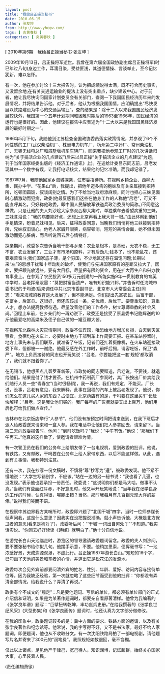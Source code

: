 ```yaml
---
layout: post
title: "我给吕正操当秘书"
date: 2010-06-15
author: 张友坤
from: http://www.yhcqw.com/
tags: [ 炎黄春秋 ]
categories: [ 炎黄春秋 ]
---
```



[ 2010年第6期　我给吕正操当秘书·张友坤 ]


2009年10月13日，吕正操将军逝世。我曾在第六届全国政协副主席吕正操将军(时已年过八旬)身边工作，耳濡目染，受益匪浅，其道德情操、言谈举止，至今记忆犹新，难以忘怀。


有一次，他在参加讨论十三大报告时，认为把成绩说得太满，既不符合历史事实，又没留余地;在有关交通运输业的提法上没有突出重点，缺少建设中心。对于前者，他让我尽快询问国家计划委员会有关部门，查阅一下我国国民经济历年来的发展情况，并将结果告诉他。对于后者，他认为根据我国国情，应明确提出“尽快发展以铁路建设为中心的交通运输业”。查的结果是：除十二大以来我国国民经济发展较快外，我国第一个五年计划期间和困难时期后的1963至1966年，国民经济的运行也是很好的。因此，他建议在报告中应表述为“十二大以来是我国国民经济发展的最好时期之一”。


1986年5月下旬，我随他到江苏检查全国政协委员落实政策情况，并参观了6个不同性质的工厂(武汉柴油机厂、株洲电力机车厂、杭州第二中药厂、常州柴油机厂、无锡无线电总厂和戚墅堰机车车辆厂)，回来我把他参观工厂时的几次讲话归纳为“关于搞活企业的几点建议”(后来以吕正操“关于搞活企业的几点建议”为题，刊于当年国家经委出版的《经济工作通讯》上)。在送给计委吕东同志前，吕老发现其中一个数字有误，让我打电话核实，结果他的记忆准确，而我却记错了。


1987年7月，我随他回家乡海城探亲，住市委招待所。在视察乡镇企业、西柳大集、民办中学、“花果山”后，我提出，把他年迈多病的胞妹及有关亲属接到招待所，吃顿团圆饭，叙谈阔别之情。为了不给当地政府添麻烦，同时也担心三妹见面时心情激动而犯病，政委(他最反感我们这些在他身工作的人称他“吕老”，可又不能直呼其名，只好称他政委，即中国人民解放军铁道兵政治委员的简称。)不同意这样做，只是让他的夫人刘沙趁大家参观西柳大集时，单独乘车去看望病重的三妹。三妹含泪说：“我的病要能好点，还想上北京再看上我大哥一眼。”由此体察到他们手足情深，盼着兄妹相见。后来，征得政委同意，当晚我们悄悄将他三妹接到招待所，兄妹叙旧谈心。他老人家眉开眼笑，病容顿消，短短的亲情会面，她不但未因激动而犯心脏病，而且听说回去后心情特好。


探亲期间，政委多次告诉当地干部与乡亲：农业是根本，是基础，无农不稳，无工不富，农业发展了，工业才有市场和原料，才有后劲儿;钱多了，也不能乱花，还要艰苦奋斗;我们国家底子薄，是个穷国，不少地区还存在温饱问题;长期以来“左”的思想干扰和十年动乱的破坏，使我们与先进国家原有的差距又拉大了，因此，要把眼光放远些，要有大目标，尽量把有限的资金，用在扩大再生产和兴办教育事业上。在参观了农民投资150多万元创建的一所能实施9年一贯制教育的育英中学时，吕老挥毫泼墨：“莫把财富当遗产，唯有知识能兴邦。”并告诉时任海城市委书记的于均波(后来调任中共北京市委副书记、北京市人大常委会主任)同志：“看来海城的教育是大发展了，但不能满足。你们提出先富农民，后富干部，先富乡，后富县。这很好，但还应该加一条，先优师，后优干。要尊重知识，尊重人才，想办法提高教师待遇，尽量改善他们的工作条件，树立尊师重教的社会风尚。”回程上车前，在乡亲们的一再劝说下，政委还是接受了原县委书记鲍辉送的10斤他最爱吃的高粱米及侄子自己做的一罐豆瓣大酱。


在视察东北森林火灾灾情期间，政委不住宾馆，唯恐给地方增加负担，白天到灾区察看，食宿均在火车上，必要时由地方干部到车上作简要汇报。在某车站停留时，地方上事先未与我们联系，就准备了午饭，记者们还扛着摄像机，在火车站迎接政委下车，但都被一一谢绝。他最反感在外工作时，前呼后拥，请客吃饭，保卫“森严”。地方上负责接待的同志也开玩笑说：“吕老，你要能把这一套‘规矩’都取消了，我们就不跟着你了。”


在无锡市，他想买点儿碧罗春新茶，市政协的同志要赠送，吕老说，不要钱，就退给他们。结果是付了钱才要茶。在杭州中药制药厂参观时，其厂长按出厂价卖给我们随行人员一些“青春宝”(当时很畅销)，我一再说，我们有规定，不能买。厂长说，没事，吕老有意见，我来解释。此事在回程的汽车上被吕老发现了。他说，你们怎么在这儿买人家的东西？占便宜，北京药店有的是，干吗要在这里买!厂长赶快解释：“吕老，这是我让他们买的。我厂每年的广告费就要支出上百万，他们用后也可给我们做点宣传。”


吉林市在北京饭店举行“人参节”，他们没有按预定时间把请柬送到，在我下班后才派人给政委送来请柬和一盒人参。我在电话中让他们把人参拿回去，请柬留下。当第二天向政委报告时，他问：“到时吃饭吗？”我说：“中午有饭。”他说：“那我们下午再去。”他真的这样做了，使邀请者很难为情。


有一次警卫员在我们的公务车上给朋友带了一台电视机，爱到政委的批评。他说，有铁路，又有邮政，干吗要在公务车上给人家带东西，以后不能这样做。从此，遇到有关事情，我都特别注意。


还有一次，我在抄写一份文稿时，不慎将“尊”抄写为“遵”，被政委发现。他不紧不慢地说：“大学生写错别字，不应该。”站在一边的另一秘书说：“我也看了几遍，也没发现。”表示他也要承担一份责任。政委说：“这说明你们都是马大哈，做事不认真。”当我们有些面红耳赤，不好意思时，他又半开玩笑地说：“当年我在张学良身边工作的时候，认真得很，哪能出错？当然，那时我每月有几百银元现大洋的薪俸。”说得我们笑而不语。


在视察中苏边界我方某哨所时，政委即兴题了“北国干城”四字，当时一位师参谋长低声问我，这是什么意思？因我实在没把握说准确，就小声告诉他，大概是北方保卫者的意思(看来是猜对了)，政委听后问：“‘干城’一词出自何处？”“不知道。”我实话实说。“你回去好好读读《诗经》就明白了。”他十分自信地说。


在游完长白山天池临走时，游览区的领导邀请政委题词留念。政委的夫人刘沙问，要不要张秘书给你拟几句。他摆手示意，不要。他稍加思索，便挥毫书写：“一池浓壁好景，天成溯源观瀑，不虚此行。吕正操1987年游长白山。”短短的16个字，已勾画了天池的美景和笔者的心情，并道出它是松花江的发源地。


政委每次会见外宾前都要问清外宾的姓名、性别、年龄、爱好、访问内容与接待单位等。因为我缺乏经验，第一次就忽略了这些细节而受到他的批评：“你都没有弄清全部情况，给我说什么？弄清了再说。”


政委有个不成文的“规定”：凡是要他题词、写信的单位，都必须有单位部门的正式介绍信和证明，如果是为某著作题词时，都要亲自看原著清样。他曾为我编著的《张学良年谱》题写：“巨擘扭转乾坤，丰功彪炳史册。”在给我撰著的《张学良世纪风采》(大型影集)和《张学良画传》题词时，他还认真为文字部分做修改。


在我的印象中，政委题词较多的是：冀中方面的要求、铁路方面的邀请，以及有关张学良著作和纪念馆等。他常说，我的字写得不好，又不是书法家，最好不给人家题词。即便题词，他也从不收取分文。有一次沈阳铁路局拍了一部电视剧，请他题写片名并寄来了300元的“润笔费”。我照规矩如数退回，毫不含糊。

仅此以上诸点，足见他严于律己，宽己待人，知识渊博，记忆超群，始终关心国家大事，心里装着人民。

(责任编辑萧徐)


